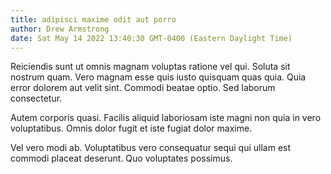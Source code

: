 ```yaml
---
title: adipisci maxime odit aut porro
author: Drew Armstrong
date: Sat May 14 2022 13:40:30 GMT-0400 (Eastern Daylight Time)
---
```

Reiciendis sunt ut omnis magnam voluptas ratione vel qui. Soluta sit nostrum quam. Vero magnam esse quis iusto quisquam quas quia. Quia error dolorem aut velit sint. Commodi beatae optio. Sed laborum consectetur.

 Autem corporis quasi. Facilis aliquid laboriosam iste magni non quia in vero voluptatibus. Omnis dolor fugit et iste fugiat dolor maxime.

 Vel vero modi ab. Voluptatibus vero consequatur sequi qui ullam est commodi placeat deserunt. Quo voluptates possimus.